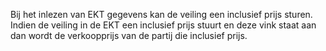 Bij het inlezen van EKT gegevens kan de veiling een inclusief prijs sturen. Indien de veiling in de EKT een inclusief prijs stuurt en deze vink staat aan dan wordt de verkoopprijs van de partij die inclusief prijs.